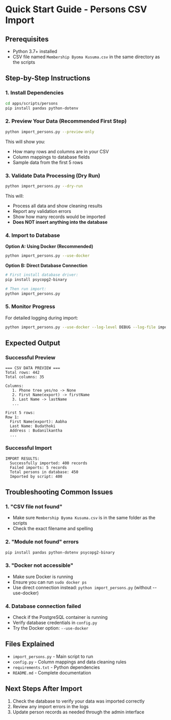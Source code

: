 # Quick Start Guide - Persons CSV Import

## Prerequisites
- Python 3.7+ installed
- CSV file named `Membership Byoma Kusuma.csv` in the same directory as the scripts

## Step-by-Step Instructions

### 1. Install Dependencies
```bash
cd apps/scripts/persons
pip install pandas python-dotenv
```

### 2. Preview Your Data (Recommended First Step)
```bash
python import_persons.py --preview-only
```
This will show you:
- How many rows and columns are in your CSV
- Column mappings to database fields
- Sample data from the first 5 rows

### 3. Validate Data Processing (Dry Run)
```bash
python import_persons.py --dry-run
```
This will:
- Process all data and show cleaning results
- Report any validation errors
- Show how many records would be imported
- **Does NOT insert anything into the database**

### 4. Import to Database
**Option A: Using Docker (Recommended)**
```bash
python import_persons.py --use-docker
```

**Option B: Direct Database Connection** 
```bash
# First install database driver:
pip install psycopg2-binary

# Then run import:
python import_persons.py
```

### 5. Monitor Progress
For detailed logging during import:
```bash
python import_persons.py --use-docker --log-level DEBUG --log-file import.log
```

## Expected Output

### Successful Preview
```
=== CSV DATA PREVIEW ===
Total rows: 442
Total columns: 35

Columns:
   1. Phone tree yes/no -> None
   2. First Name(export) -> firstName
   3. Last Name -> lastName
   ...

First 5 rows:
Row 1:
  First Name(export): Aabha
  Last Name: Budathoki
  Address : Budanilkantha 
  ...
```

### Successful Import
```
IMPORT RESULTS:
  Successfully imported: 400 records
  Failed imports: 5 records  
  Total persons in database: 450
  Imported by script: 400
```

## Troubleshooting Common Issues

### 1. "CSV file not found"
- Make sure `Membership Byoma Kusuma.csv` is in the same folder as the scripts
- Check the exact filename and spelling

### 2. "Module not found" errors
```bash
pip install pandas python-dotenv psycopg2-binary
```

### 3. "Docker not accessible" 
- Make sure Docker is running
- Ensure you can run `sudo docker ps`
- Use direct connection instead: `python import_persons.py` (without --use-docker)

### 4. Database connection failed
- Check if the PostgreSQL container is running
- Verify database credentials in `config.py`
- Try the Docker option: `--use-docker`

## Files Explained
- `import_persons.py` - Main script to run
- `config.py` - Column mappings and data cleaning rules
- `requirements.txt` - Python dependencies
- `README.md` - Complete documentation

## Next Steps After Import
1. Check the database to verify your data was imported correctly
2. Review any import errors in the logs
3. Update person records as needed through the admin interface